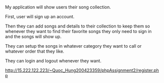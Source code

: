 My application will show users their song collection. 

First, user will sign up an account. 

Then they can add songs and details to their collection to keep them so whenever
they want to find their favorite songs they only need to sign in and the songs 
will show up.

They can setup the songs in whatever category they want to call or whatever order
that they like.

They can login and logout whenever they want. 


http://15.222.122.223/~Quoc_Hung200423359/phpAssignment2/register.php